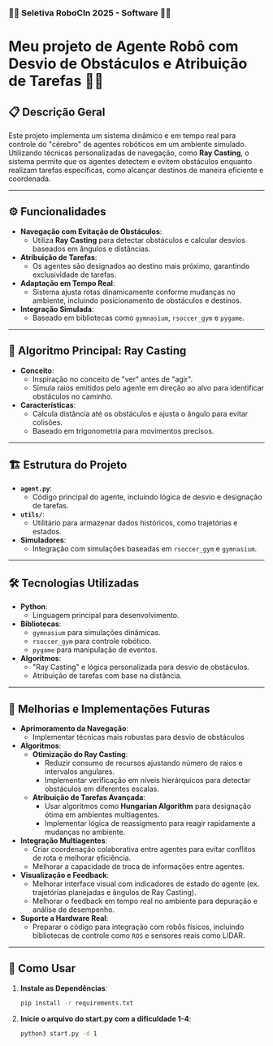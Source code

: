 ### 💚🚀 Seletiva RoboCIn 2025 - Software 🚀💚

# Meu projeto de Agente Robô com Desvio de Obstáculos e Atribuição de Tarefas 🚀💚



## 📋 Descrição Geral
Este projeto implementa um sistema dinâmico e em tempo real para controle do "cérebro" de agentes robóticos em um ambiente simulado. Utilizando técnicas personalizadas de navegação, como **Ray Casting**, o sistema permite que os agentes detectem e evitem obstáculos enquanto realizam tarefas específicas, como alcançar destinos de maneira eficiente e coordenada.

---

## ⚙️ Funcionalidades
- **Navegação com Evitação de Obstáculos**:
  - Utiliza **Ray Casting** para detectar obstáculos e calcular desvios baseados em ângulos e distâncias.
- **Atribuição de Tarefas**:
  - Os agentes são designados ao destino mais próximo, garantindo exclusividade de tarefas.
- **Adaptação em Tempo Real**:
  - Sistema ajusta rotas dinamicamente conforme mudanças no ambiente, incluindo posicionamento de obstáculos e destinos.
- **Integração Simulada**:
  - Baseado em bibliotecas como `gymnasium`, `rsoccer_gym` e `pygame`.

---

## 🧠 Algoritmo Principal: Ray Casting
- **Conceito**:
  - Inspiração no conceito de "ver" antes de "agir".
  - Simula raios emitidos pelo agente em direção ao alvo para identificar obstáculos no caminho.
- **Características**:
  - Calcula distância até os obstáculos e ajusta o ângulo para evitar colisões.
  - Baseado em trigonometria para movimentos precisos.

---

## 🏗️ Estrutura do Projeto
- **`agent.py`**:
  - Código principal do agente, incluindo lógica de desvio e designação de tarefas.
- **`utils/`**:
  - Utilitário para armazenar dados históricos, como trajetórias e estados.
- **Simuladores**:
  - Integração com simulações baseadas em `rsoccer_gym` e `gymnasium`.

---

## 🛠️ Tecnologias Utilizadas
- **Python**:
  - Linguagem principal para desenvolvimento.
- **Bibliotecas**:
  - `gymnasium` para simulações dinâmicas.
  - `rsoccer_gym` para controle robótico.
  - `pygame` para manipulação de eventos.
- **Algoritmos**:
  - "Ray Casting" e lógica personalizada para desvio de obstáculos.
  - Atribuição de tarefas com base na distância.

---

## 🚀 Melhorias e Implementações Futuras
- **Aprimoramento da Navegação**:
  - Implementar técnicas mais robustas para desvio de obstáculos
- **Algoritmos**:
  - **Otimização do Ray Casting**:
    - Reduzir consumo de recursos ajustando número de raios e intervalos angulares.
    - Implementar verificação em níveis hierárquicos para detectar obstáculos em diferentes escalas.
  - **Atribuição de Tarefas Avançada**:
    - Usar algoritmos como **Hungarian Algorithm** para designação ótima em ambientes multiagentes.
    - Implementar lógica de reassigmento para reagir rapidamente a mudanças no ambiente.
- **Integração Multiagentes**:
  - Criar coordenação colaborativa entre agentes para evitar conflitos de rota e melhorar eficiência.
  - Melhorar a capacidade de troca de informações entre agentes.
- **Visualização e Feedback**:
  - Melhorar interface visual com indicadores de estado do agente (ex. trajetórias planejadas e ângulos de Ray Casting).
  - Melhorar o feedback em tempo real no ambiente para depuração e análise de desempenho.
- **Suporte a Hardware Real**:
  - Preparar o código para integração com robôs físicos, incluindo bibliotecas de controle como `ROS` e sensores reais como LIDAR.


---

## 🚀 Como Usar
1. **Instale as Dependências**:
   ```bash
   pip install -r requirements.txt
2. **Inicie o arquivo do start.py com a dificuldade 1-4**:
   ```bash
   python3 start.py -d 1
